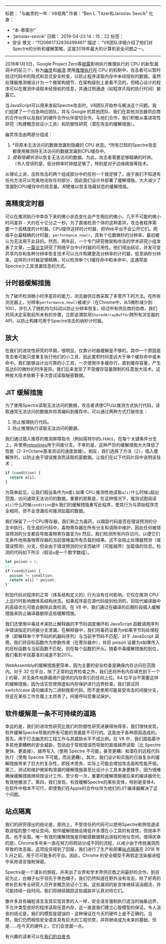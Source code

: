 ***

标题： “与幽灵的一年：V8视角”
作者：“Ben L. Titzer和Jaroslav Sevcik”
化身：

*   “本-蒂策尔”
*   'jaroslav-sevcik'
    日期： 2019-04-23 14：15：22
    标签：
*   安全
    推文：“1120661732836499461”
    描述： “V8团队详细介绍了他们对Spectre的分析和缓解策略，这是2018年最大的计算机安全问题之一。

***

2018年1月3日，Google Project Zero等[披露](https://googleprojectzero.blogspot.com/2018/01/reading-privileged-memory-with-side.html)影响执行推理执行的 CPU 的新型漏洞中的前三个，称为[幽灵](https://spectreattack.com/spectre.pdf)和[崩溃](https://meltdownattack.com/meltdown.pdf).使用[推理执行](https://en.wikipedia.org/wiki/Speculative_execution)在 CPU 的机制中，攻击者可以暂时绕过代码中的隐式和显式安全检查，以防止程序读取内存中未经授权的数据。虽然处理器推测被设计为一个微架构细节，在架构级别上是看不见的，但精心设计的程序可以在推测中读取未经授权的信息，并通过侧通道（如程序片段的执行时间）披露它。

当JavaScript可以用来发起Spectre攻击时，V8团队开始参与解决这个问题。我们组建了一个应急响应团队，并与 Google 的其他团队、我们在其他浏览器供应商的合作伙伴以及我们的硬件合作伙伴密切合作。与他们合作，我们积极从事进攻性研究（构建概念验证小工具）和防御性研究（潜在攻击的缓解措施）。

幽灵攻击由两部分组成：

1.  *将原本无法访问的数据泄漏到隐藏的 CPU 状态。*所有已知的Spectre攻击都使用推测将无法访问的数据泄漏到CPU缓存中。
2.  *提取隐藏状态*以恢复无法访问的数据。为此，攻击者需要足够精确的时钟。（令人惊讶的是，低分辨率时钟就足够了，特别是对于边缘阈值等技术。

从理论上讲，击败攻击的两个组成部分中的任何一个就足够了。由于我们不知道有任何方法可以完美地击败任何部分，因此我们设计并部署了缓解措施，大大减少了泄漏到CPU缓存中的信息量。*和*使难以恢复隐藏状态的缓解措施。

## 高精度定时器

可以在推测执行中幸存下来的微小状态变化会产生相应的微小，几乎不可能的微小时间差异 - 大约在十亿分之一秒。为了直接检测个体的这种差异，攻击者程序需要一个高精度的计时器。CPU提供这样的计时器，但Web平台不会公开它们。网络平台最精确的计时器，`performance.now()`，具有个位数微秒的分辨率，最初被认为无法用于此目的。然而，两年前，一个专门研究微架构攻击的学术研究小组发表了文章。[一篇论文](https://gruss.cc/files/fantastictimers.pdf)研究了网络平台中计时器的可用性。他们得出结论，并发可变共享内存和各种分辨率恢复技术可以允许构建更高分辨率的计时器，低至纳秒分辨率。这样的计时器足够精确，可以检测单个L1缓存命中和未命中，这通常是Spectre小工具泄漏信息的方式。

## 计时器缓解措施

为了破坏检测微小时序差异的能力，浏览器供应商采取了多管齐下的方法。在所有浏览器上，分辨率`performance.now()`被减少（在Chrome中，从5微秒减少到100），并引入了随机均匀抖动以防止分辨率恢复。经过所有供应商的协商，我们共同决定采取前所未有的步骤，立即追溯禁用`SharedArrayBuffer`跨所有浏览器的API，以防止构建可用于Spectre攻击的纳秒计时器。

## 放大

在我们的进攻性研究的早期，很明显，仅靠计时器缓解是不够的。其中一个原因是攻击者可能只是重复执行他们的小工具，因此累积时间差远大于单个缓存命中或未命中。我们能够设计出可靠的小工具，一次使用许多缓存行，直到缓存容量，产生高达600微秒的时序差异。我们后来发现了不受缓存容量限制的任意放大技术。这种放大技术依赖于多次尝试读取秘密数据。

## JIT 缓解措施

为了使用Spectre读取无法访问的数据，攻击者诱使CPU以推测方式执行代码，读取通常无法访问的数据并将其编码到缓存中。可以通过两种方式打破攻击：

1.  防止推理执行代码。
2.  防止推理执行读取无法访问的数据。

我们通过插入推荐的推测屏障指令（例如英特尔的`LFENCE`，在每个关键条件分支上，并使用[retpolines](https://support.google.com/faqs/answer/7625886)用于间接分支。不幸的是，这种严厉的缓解措施大大降低了性能（2-3×Octane基准测试的速度放缓）。相反，我们选择了方法（2），插入缓解序列，以防止由于错误推测而读取机密数据。让我们在以下代码片段中说明该技术：

```js
if (condition) {
  return a[i];
}
```

为简单起见，让我们假设条件为`0`或`1`.如果 CPU 推测性地读取`a[i]`什么时候`i`超出范围，访问通常无法访问的数据。重要的观察是，在这种情况下，推测试图阅读`a[i]`什么时候`condition`是`0`.我们的缓解措施重写此程序，使其行为与原始程序完全相同，但不会泄漏任何推测加载的数据。

我们保留了一个CPU寄存器，我们称之为毒药，以跟踪代码是否在错误预测的分支中执行。在生成的代码中，毒物寄存器在所有分支和调用中维护，因此任何被错误预测的分支都会导致毒物寄存器变为`0`.然后，我们检测所有内存访问，以便它们无条件地用毒物寄存器的当前值掩盖所有负载的结果。这不会阻止处理器预测（或错误预测）分支，但会由于错误预测的分支而破坏（可能越界）加载值的信息。检测的代码如下所示（假设`a`是一个数字数组）。

```js
let poison = 1;
// …
if (condition) {
  poison *= condition;
  return a[i] * poison;
}
```

附加代码对程序的正常（体系结构定义的）行为没有任何影响。它仅在推测 CPU 上运行时影响微体系结构状态。如果程序是在源代码级别检测的，则现代编译器中的高级优化可能会删除此类检测。在 V8 中，我们通过在编译的后期阶段插入缓解措施来防止编译器删除这些缓解措施。

我们还使用中毒技术来防止解释器的字节码调度循环和 JavaScript 函数调用序列中错误指定的间接分支泄漏。在解释器中，我们将毒药设置为`0`如果字节码处理程序（即解释单个字节码的机器码序列）与当前字节码不匹配。对于 JavaScript 调用，我们将目标函数作为参数传递（在寄存器中），并将 poison 设置为`0`如果传入的目标函数与当前函数不匹配，则在每个函数的开头。随着中毒缓解措施的到位，我们看到辛烷基准的减速不到20%。

WebAssembly的缓解措施更简单，因为主要的安全检查是确保内存访问在范围内。对于 32 位平台，除了正常的边界检查之外，我们还将所有内存填充到下一个 2 的幂，并无条件地屏蔽用户提供的内存索引的任何上位。64 位平台不需要这样的缓解措施，因为该实现使用虚拟内存保护进行边界检查。我们尝试将 switch/case 语句编译为二进制搜索代码，而不是使用可能易受攻击的间接分支，但这在某些工作负载上太昂贵了。间接呼叫受重试保护。

## 软件缓解是一条不可持续的道路

幸运的是，我们的进攻性研究比我们的防御性研究进展得快得多，我们很快发现，软件缓解Spectre导致的所有可能的泄漏是不可行的。这是由于各种原因造成的。首先，用于打击幽灵的工程工作与其威胁水平不成比例。在 V8 中，我们面临着许多其他更糟糕的安全威胁，包括由于常规错误而导致的直接越界读取（比 Spectre 更快、更直接）、越界写入（使用 Spectre 不可能，甚至更糟）和潜在的远程代码执行（使用 Spectre 不可能，而且更糟）。其次，我们设计和实施的日益复杂的缓解措施带来了巨大的复杂性，即技术债务，实际上可能会增加攻击面和性能开销。第三，测试和维护微架构泄漏的缓解措施甚至比设计小工具本身更棘手，因为很难确保缓解措施继续按设计工作。至少有一次，重要的缓解措施被后来的编译器优化有效地撤消了。第四，我们发现，有效缓解Spectre的某些变体，特别是变体4，在软件中根本不可行，即使我们在Apple的合作伙伴为他们的JIT编译器解决了这个问题。

## 站点隔离

我们的研究得出的结论是，原则上，不受信任的代码可以使用Spectre和侧信道读取进程的整个地址空间。软件缓解措施会降低许多潜在小工具的有效性，但效率不高，也不全面。唯一有效的缓解措施是将敏感数据移出进程的地址空间。值得庆幸的是，Chrome多年来一直在努力将网站分成不同的流程，以减少由于传统漏洞而导致的攻击面。这项投资得到了回报，我们进行了生产和部署[站点隔离](https://developers.google.com/web/updates/2018/07/site-isolation)在 2018 年 5 月之前，用于尽可能多的平台。因此，Chrome 的安全模型不再假定渲染器进程中采用语言强制保密。

Spectre是一个漫长的旅程，并突出了业界和学术界供应商之间最好的合作。到目前为止，白帽子似乎领先于黑色帽子。我们仍然知道在野外没有攻击，除了好奇的修补匠和专业研究人员开发概念验证小工具。这些漏洞的新变体继续涓涓细流，并可能持续一段时间。我们将继续跟踪这些威胁并认真对待它们。

像许多具有编程语言及其实现背景的人一样，安全语言强制执行适当的抽象边界，不允许类型良好的程序读取任意内存，这一直是我们建立心智模型的保证。令人沮丧的结论是，我们的模型是错误的 - 这种保证在今天的硬件上是不正确的。当然，我们仍然相信安全语言具有巨大的工程优势，并将继续成为未来的基础，但是......在今天的硬件上，它们会泄漏一点。

有兴趣的读者可以在[我们的白皮书](https://arxiv.org/pdf/1902.05178.pdf).
